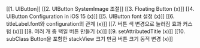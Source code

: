 [[1. UIButton]]
[[2. UIButton SystemImage 조절]]
[[3. Floating Button (x)]]
[[4. UIButton Configuration in iOS 15 (x)]]
[[5. UIButton font 설정 (x)]]
[[6. titleLabel.font와 configuration의 관계 (x)]]
[[7. 버튼 색 변경으로 눌러짐 효과 커스텀 (x)]]
[[8. 여러 개 중 택일 버튼 만들기 (x)]]
[[9. setAttributedTitle (x)]]
[[10. subClass Button을 포함한 stackView 크기 만큼 버튼 크기 동적 변경 (x)]]